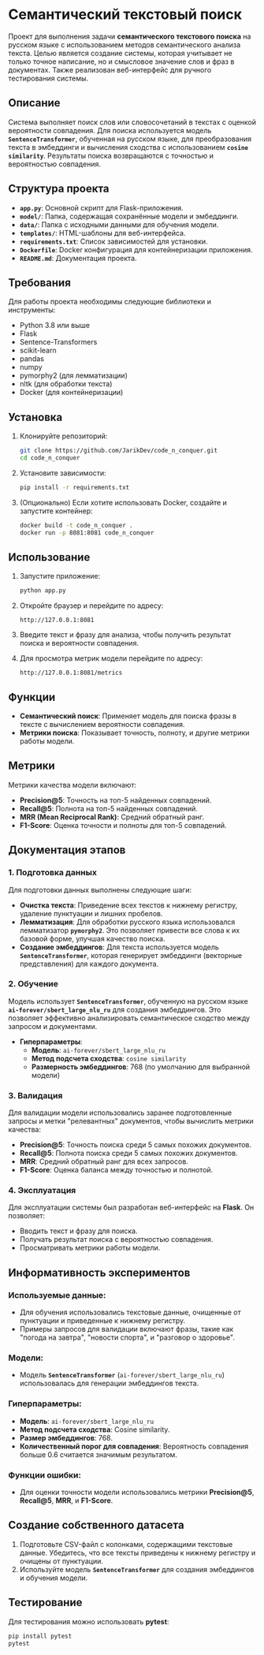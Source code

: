 # Семантический текстовый поиск

Проект для выполнения задачи **семантического текстового поиска** на русском языке с использованием методов семантического анализа текста. Целью является создание системы, которая учитывает не только точное написание, но и смысловое значение слов и фраз в документах. Также реализован веб-интерфейс для ручного тестирования системы.

## Описание

Система выполняет поиск слов или словосочетаний в текстах с оценкой вероятности совпадения. Для поиска используется модель **`SentenceTransformer`**, обученная на русском языке, для преобразования текста в эмбеддинги и вычисления сходства с использованием **`cosine similarity`**. Результаты поиска возвращаются с точностью и вероятностью совпадения.

## Структура проекта

- **`app.py`**: Основной скрипт для Flask-приложения.
- **`model/`**: Папка, содержащая сохранённые модели и эмбеддинги.
- **`data/`**: Папка с исходными данными для обучения модели.
- **`templates/`**: HTML-шаблоны для веб-интерфейса.
- **`requirements.txt`**: Список зависимостей для установки.
- **`Dockerfile`**: Docker конфигурация для контейнеризации приложения.
- **`README.md`**: Документация проекта.

## Требования

Для работы проекта необходимы следующие библиотеки и инструменты:

- Python 3.8 или выше
- Flask
- Sentence-Transformers
- scikit-learn
- pandas
- numpy
- pymorphy2 (для лемматизации)
- nltk (для обработки текста)
- Docker (для контейнеризации)

## Установка

1. Клонируйте репозиторий:
    ```bash
    git clone https://github.com/JarikDev/code_n_conquer.git
    cd code_n_conquer
    ```

2. Установите зависимости:
    ```bash
    pip install -r requirements.txt
    ```

3. (Опционально) Если хотите использовать Docker, создайте и запустите контейнер:
    ```bash
    docker build -t code_n_conquer .
    docker run -p 8081:8081 code_n_conquer
    ```

## Использование

1. Запустите приложение:
    ```bash
    python app.py
    ```

2. Откройте браузер и перейдите по адресу:
    ```
    http://127.0.0.1:8081
    ```

3. Введите текст и фразу для анализа, чтобы получить результат поиска и вероятности совпадения.

4. Для просмотра метрик модели перейдите по адресу:
    ```
    http://127.0.0.1:8081/metrics
    ```

## Функции

- **Семантический поиск**: Применяет модель для поиска фразы в тексте с вычислением вероятности совпадения.
- **Метрики поиска**: Показывает точность, полноту, и другие метрики работы модели.

## Метрики

Метрики качества модели включают:

- **Precision@5**: Точность на топ-5 найденных совпадений.
- **Recall@5**: Полнота на топ-5 найденных совпадений.
- **MRR (Mean Reciprocal Rank)**: Средний обратный ранг.
- **F1-Score**: Оценка точности и полноты для топ-5 совпадений.

## Документация этапов

### 1. Подготовка данных

Для подготовки данных выполнены следующие шаги:

- **Очистка текста**: Приведение всех текстов к нижнему регистру, удаление пунктуации и лишних пробелов.
- **Лемматизация**: Для обработки русского языка использовался лемматизатор **`pymorphy2`**. Это позволяет привести все слова к их базовой форме, улучшая качество поиска.
- **Создание эмбеддингов**: Для текста используется модель **`SentenceTransformer`**, которая генерирует эмбеддинги (векторные представления) для каждого документа.

### 2. Обучение

Модель использует **`SentenceTransformer`**, обученную на русском языке **`ai-forever/sbert_large_nlu_ru`** для создания эмбеддингов. Это позволяет эффективно анализировать семантическое сходство между запросом и документами.

- **Гиперпараметры**:
  - **Модель**: `ai-forever/sbert_large_nlu_ru`
  - **Метод подсчета сходства**: `cosine similarity`
  - **Размерность эмбеддингов**: 768 (по умолчанию для выбранной модели)

### 3. Валидация

Для валидации модели использовались заранее подготовленные запросы и метки "релевантных" документов, чтобы вычислить метрики качества:

- **Precision@5**: Точность поиска среди 5 самых похожих документов.
- **Recall@5**: Полнота поиска среди 5 самых похожих документов.
- **MRR**: Средний обратный ранг для всех запросов.
- **F1-Score**: Оценка баланса между точностью и полнотой.

### 4. Эксплуатация

Для эксплуатации системы был разработан веб-интерфейс на **Flask**. Он позволяет:

- Вводить текст и фразу для поиска.
- Получать результат поиска с вероятностью совпадения.
- Просматривать метрики работы модели.

## Информативность экспериментов

### Используемые данные:

- Для обучения использовались текстовые данные, очищенные от пунктуации и приведенные к нижнему регистру.
- Примеры запросов для валидации включают фразы, такие как "погода на завтра", "новости спорта", и "разговор о здоровье".

### Модели:

- Модель **`SentenceTransformer`** (`ai-forever/sbert_large_nlu_ru`) использовалась для генерации эмбеддингов текста.
  
### Гиперпараметры:

- **Модель**: `ai-forever/sbert_large_nlu_ru`
- **Метод подсчета сходства**: Cosine similarity.
- **Размер эмбеддингов**: 768.
- **Количественный порог для совпадения**: Вероятность совпадения больше 0.6 считается значимым результатом.

### Функции ошибки:

- Для оценки точности модели использовались метрики **Precision@5**, **Recall@5**, **MRR**, и **F1-Score**.
  
## Создание собственного датасета

1. Подготовьте CSV-файл с колонками, содержащими текстовые данные. Убедитесь, что все тексты приведены к нижнему регистру и очищены от пунктуации.
2. Используйте модель **`SentenceTransformer`** для создания эмбеддингов и обучения модели.

## Тестирование

Для тестирования можно использовать **pytest**:

```bash
pip install pytest
pytest
